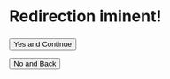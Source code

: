 <script>
    var request = window.location.href.slice(window.location.href.indexOf('?') + 1);

    document.GetElementById("message").innerHTML = `you are leaving our website you are accessing another site do you want to continue and goto the ${request}?`

    function StartRedirect() {
        // const urlParams = new URLSearchParams(window.location.search);
        console.log("amongus bye bye!")
        
        window.location.replace = `https://${request}`
    }
</script>

# Redirection iminent!

<h3 id="message"></h3>

<button onclick="StartRedirect()">Yes and Continue</button>

<button href=".">No and Back</button>
